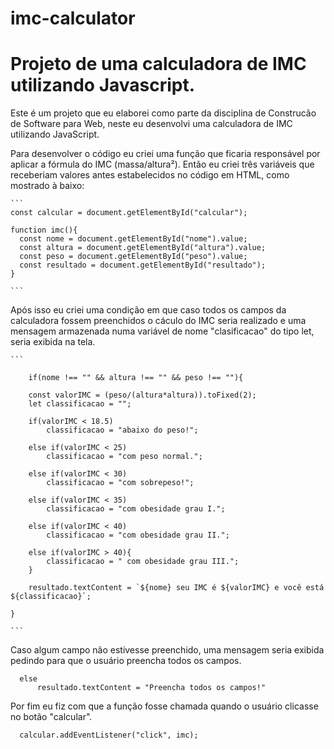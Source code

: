 # imc-calculator
<h1>Projeto de uma calculadora de IMC utilizando Javascript.</h1>

<div>
  <p> Este é um projeto que eu elaborei como parte da disciplina de Construcão de Software para Web, 
    neste eu desenvolvi uma calculadora de IMC utilizando JavaScript.</p>
<div/>
 
<div>
  <p> Para desenvolver o código eu criei uma função que ficaria responsável por aplicar a fórmula do IMC (massa/altura²). 
    Então eu criei três variáveis que receberiam valores antes estabelecidos no código em HTML, como mostrado à baixo:
    
    ```
    const calcular = document.getElementById("calcular");

    function imc(){
      const nome = document.getElementById("nome").value;
      const altura = document.getElementById("altura").value;
      const peso = document.getElementById("peso").value;
      const resultado = document.getElementById("resultado");
    }
    
    ```
  </p>
<div/>
  
<div>
  <p> Após isso eu criei uma condição em que caso todos os campos da calculadora fossem preenchidos o cáculo do IMC seria realizado 
    e uma mensagem armazenada numa variável de nome "clasificacao" do tipo let, seria exibida na tela. 
    
    ```
    
        if(nome !== "" && altura !== "" && peso !== ""){

        const valorIMC = (peso/(altura*altura)).toFixed(2);     
        let classificacao = "";

        if(valorIMC < 18.5)
            classificacao = "abaixo do peso!";

        else if(valorIMC < 25)
            classificacao = "com peso normal.";

        else if(valorIMC < 30)
            classificacao = "com sobrepeso!";

        else if(valorIMC < 35)
            classificacao = "com obesidade grau I.";

        else if(valorIMC < 40)
            classificacao = "com obesidade grau II.";

        else if(valorIMC > 40){
            classificacao = " com obesidade grau III."; 
        }
        
        resultado.textContent = `${nome} seu IMC é ${valorIMC} e você está ${classificacao}`;
        
    }
    
    ```
  </p>
<div/>
 
<div>
  <p> Caso algum campo não estivesse preenchido, uma mensagem seria exibida pedindo para que o usuário preencha todos os campos.
    
  ```
    else
        resultado.textContent = "Preencha todos os campos!"
  ```
  </p>
<div/>
  
<div>
  <p> Por fim eu fiz com que a função fosse chamada quando o usuário clicasse no botão "calcular".
    
  ```
    calcular.addEventListener("click", imc);
    
  ```
  </p>
<div/>
